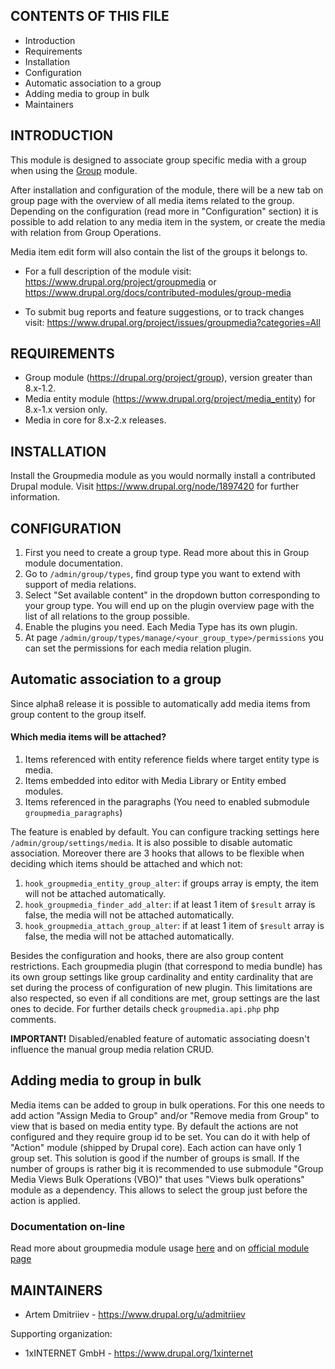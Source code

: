CONTENTS OF THIS FILE
---------------------

* Introduction
* Requirements
* Installation
* Configuration
* Automatic association to a group
* Adding media to group in bulk
* Maintainers

INTRODUCTION
------------

This module is designed to associate group specific media  with a group when
using the [Group](https://www.drupal.org/project/group) module.

After installation and configuration of the module, there will be a new tab
on group page with the overview of all media items related to the group.
Depending on the configuration (read more in "Configuration" section) it is
possible to add relation to any media item in the system, or create the
media with relation from Group Operations.

Media item edit form will also contain the list of the groups it belongs to.

* For a full description of the module visit:
  https://www.drupal.org/project/groupmedia
  or
  https://www.drupal.org/docs/contributed-modules/group-media

* To submit bug reports and feature suggestions, or to track changes visit:
  https://www.drupal.org/project/issues/groupmedia?categories=All


REQUIREMENTS
------------

 - Group module (https://drupal.org/project/group), version greater than
   8.x-1.2.
 - Media entity module (https://www.drupal.org/project/media_entity) for
   8.x-1.x version only.
 - Media in core for 8.x-2.x releases.

INSTALLATION
------------

Install the Groupmedia module as you would normally install a contributed
Drupal module. Visit https://www.drupal.org/node/1897420 for further
information.

CONFIGURATION
-------------

1. First you need to create a group type. Read more about this in Group
   module documentation.
1. Go to `/admin/group/types`, find group type you want to extend with
   support of media relations.
1. Select "Set available content" in the dropdown button corresponding
   to your group type. You will end up on the plugin overview page with
   the list of all relations to the group possible.
1. Enable the plugins you need. Each Media Type has its own plugin.
1. At page `/admin/group/types/manage/<your_group_type>/permissions`
   you can set the permissions for each media relation plugin.

Automatic association to a group
--------------------------------

Since alpha8 release it is possible to automatically add media items from
group content to the group itself.

#### Which media items will be attached?

1. Items referenced with entity reference fields where target entity type is
   media.
1. Items embedded into editor with Media Library or Entity embed modules.
1. Items referenced in the paragraphs (You need to enabled submodule
   `groupmedia_paragraphs`)

The feature is enabled by default. You can configure tracking settings here
`/admin/group/settings/media`. It is also possible to disable automatic
association. Moreover there are 3 hooks that allows to be flexible when
deciding which items should be attached and which not:
1. `hook_groupmedia_entity_group_alter`: if groups array is empty, the item
will not be attached automatically.
1. `hook_groupmedia_finder_add_alter`: if at least 1 item of `$result` array is
false, the media will not be attached automatically.
1. `hook_groupmedia_attach_group_alter`: if at least 1 item of `$result` array
   is false, the media will not be attached automatically.

Besides the configuration and hooks, there are also group content restrictions.
Each groupmedia plugin (that correspond to media bundle) has its own group
settings like group cardinality and entity cardinality that are set during the
process of configuration of new plugin. This limitations are also respected, so
even if all conditions are met, group settings are the last ones to decide.
For further details check `groupmedia.api.php` php comments.

**IMPORTANT!** Disabled/enabled feature of automatic associating doesn't
influence the manual group media relation CRUD.

Adding media to group in bulk
--------------------------------

Media items can be added to group in bulk operations. For this one needs to add
action "Assign Media to Group" and/or "Remove media from Group" to view that is
based on media entity type. By default the actions are not configured and they
require group id to be set. You can do it with help of "Action" module (shipped
by Drupal core). Each action can have only 1 group set. This solution is good
if the number of groups is small. If the number of groups is rather big it is
recommended to use submodule "Group Media Views Bulk Operations (VBO)" that
uses "Views bulk operations" module as a dependency. This allows to select the
group just before the action is applied.

### Documentation on-line

Read more about groupmedia module usage
[here](https://www.drupal.org/docs/contributed-modules/group-media)
and on [official module page](https://drupal.org/project/groupmedia)

MAINTAINERS
-----------

* Artem Dmitriiev - https://www.drupal.org/u/admitriiev

Supporting organization:

* 1xINTERNET GmbH - https://www.drupal.org/1xinternet
